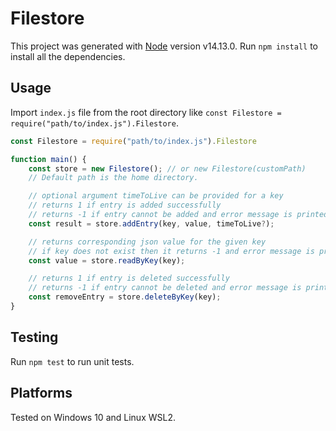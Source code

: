 # Filestore

This project was generated with [Node](https://github.com/nodejs/node) version v14.13.0.
Run `npm install` to install all the dependencies.

## Usage

Import `index.js` file from the root directory like `const Filestore = require("path/to/index.js").Filestore`.

```javascript
const Filestore = require("path/to/index.js").Filestore

function main() {
    const store = new Filestore(); // or new Filestore(customPath)
    // Default path is the home directory.

    // optional argument timeToLive can be provided for a key
    // returns 1 if entry is added successfully
    // returns -1 if entry cannot be added and error message is printed on the console.
    const result = store.addEntry(key, value, timeToLive?);

    // returns corresponding json value for the given key
    // if key does not exist then it returns -1 and error message is printed on the console.
    const value = store.readByKey(key);

    // returns 1 if entry is deleted successfully
    // returns -1 if entry cannot be deleted and error message is printed on the console.
    const removeEntry = store.deleteByKey(key);
}
```

## Testing

Run `npm test` to run unit tests.

## Platforms

Tested on Windows 10 and Linux WSL2.